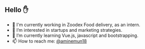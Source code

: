 <h2>Hello ✋ </h2>

- 🔭 I'm currently working in Zoodex Food delivery, as an intern.
- 👀 I’m interested in startups and marketing strategies.
- 🌱 I’m currently learning Vue.js, javascript and bootstrapping.
- 📫 How to reach me: <a href='https://t.me/aminemun18'>@aminemun18</a>

<!---
MA-Mahmudi/MA-Mahmudi is a ✨ special ✨ repository because its `README.md` (this file) appears on your GitHub profile.
You can click the Preview link to take a look at your changes.
--->
